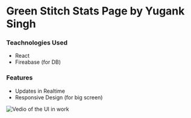 # Green Stitch Stats Page by Yugank Singh

### Teachnologies Used
- React
- Fireabase (for DB)


### Features
- Updates in Realtime
- Responsive Design (for big screen)

![Vedio of the UI in work](https://user-images.githubusercontent.com/64653194/235226529-d92a398f-d5c9-4ceb-97e4-676d15c30f94.gif)
